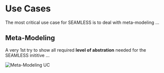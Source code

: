 Use Cases
==

The most critical use case for SEAMLESS is to deal with meta-modeling ...

Meta-Modeling
-

A very 1st try to show all required __level of abstration__ needed for the SEAMLESS inititive ...


![Meta-Modeling UC](https://github.com/iPlumb3r/SEAMLESS/blob/master/Images/UC_Meta-Modeling_2020-04-03.jpg)
